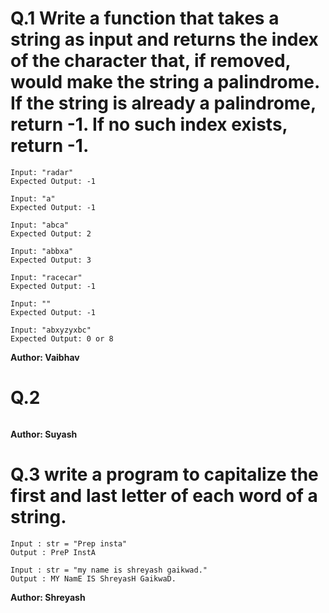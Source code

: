 # Q.1 Write a function that takes a string as input and returns the index of the character that, if removed, would make the string a palindrome. If the string is already a palindrome, return -1. If no such index exists, return -1.
```
Input: "radar"
Expected Output: -1

Input: "a"
Expected Output: -1

Input: "abca"
Expected Output: 2

Input: "abbxa"
Expected Output: 3

Input: "racecar"
Expected Output: -1

Input: ""
Expected Output: -1

Input: "abxyzyxbc"
Expected Output: 0 or 8
```
**Author: Vaibhav**

# Q.2 

```

```
**Author: Suyash**

# Q.3 write a program to capitalize the first and last letter of each word of a string.
```
Input : str = "Prep insta"
Output : PreP InstA

Input : str = "my name is shreyash gaikwad."
Output : MY NamE IS ShreyasH GaikwaD.
```
**Author: Shreyash**


